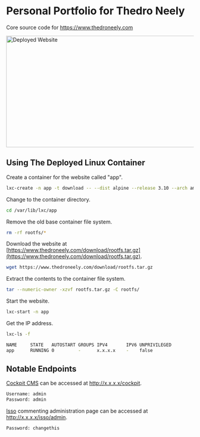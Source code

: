 # Personal Portfolio for Thedro Neely
Core source code for https://www.thedroneely.com

<a href="https://www.thedroneely.com/images/trying-out-this-website.png">
  <img src="https://www.thedroneely.com/images/trying-out-this-website.png" alt="Deployed Website" width="514" height="300">
</a>

## Using The Deployed Linux Container


Create a container for the website called "app".
```sh
lxc-create -n app -t download -- --dist alpine --release 3.10 --arch amd64
```

Change to the container directory.
```sh
cd /var/lib/lxc/app
```

Remove the old base container file system.
```sh
rm -rf rootfs/*
```

Download the website at [https://www.thedroneely.com/download/rootfs.tar.gz](https://www.thedroneely.com/download/rootfs.tar.gz).
```sh
wget https://www.thedroneely.com/download/rootfs.tar.gz
```

Extract the contents to the container file system.
```sh
tar --numeric-owner -xzvf rootfs.tar.gz -C rootfs/
```

Start the website.
```sh
lxc-start -n app
```

Get the IP address.
```sh
lxc-ls -f
```
```sh
NAME     STATE   AUTOSTART GROUPS IPV4       IPV6 UNPRIVILEGED       
app      RUNNING 0         -      x.x.x.x    -    false        
```

## Notable Endpoints

[Cockpit CMS](https://getcockpit.com/) can be accessed at http://x.x.x.x/cockpit.
```sh
Username: admin
Password: admin
```
[Isso](https://posativ.org/isso/) commenting administration page can be accessed at http://x.x.x.x/isso/admin.
```sh
Password: changethis
```
